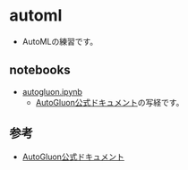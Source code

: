 # automl
- AutoMLの練習です。

## notebooks
- [autogluon.ipynb][autogluon.ipynb]
    - [AutoGluon公式ドキュメント][autogluon-docs]の写経です。

[autogluon.ipynb]:./notebooks/autogluon.ipynb

## 参考
- [AutoGluon公式ドキュメント][autogluon-docs]


[autogluon-docs]:https://auto.gluon.ai/stable/index.html